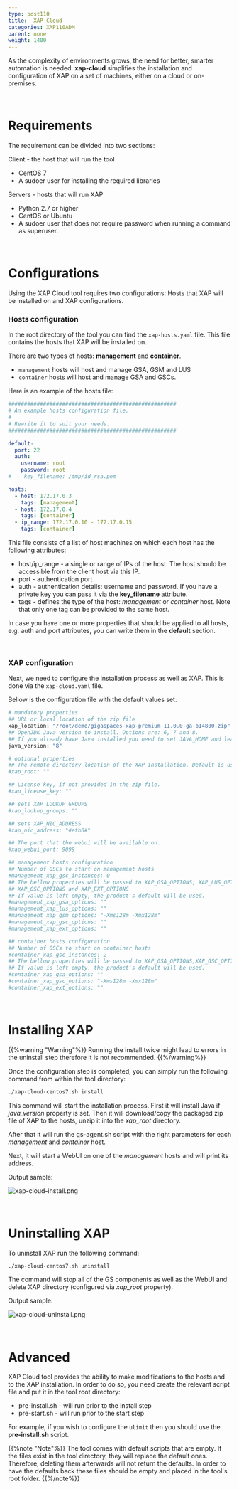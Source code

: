 ```yaml
---
type: post110
title:  XAP Cloud
categories: XAP110ADM
parent: none
weight: 1400
---
```


As the complexity of environments grows, the need for better, smarter automation is needed. **xap-cloud** simplifies the installation and configuration of XAP on a set of machines, either on a cloud or on-premises.

<br>

# Requirements

The requirement can be divided into two sections:

Client - the host that will run the tool

- CentOS 7
- A sudoer user for installing the required libraries

Servers - hosts that will run XAP

- Python 2.7 or higher
- CentOS or Ubuntu
- A sudoer user that does not require password when running a command as superuser.

<br>

# Configurations

Using the XAP Cloud tool requires two configurations: Hosts that XAP will be installed on and XAP configurations.

### Hosts configuration

In the root directory of the tool you can find the `xap-hosts.yaml` file. This file contains the hosts that XAP will be installed on.

There are two types of hosts: **management** and **container**.

* `management` hosts will host and manage GSA, GSM and LUS
* `container` hosts will host and manage GSA and GSCs.

Here is an example of the hosts file:

```yaml
#####################################################
# An example hosts configuration file.
#
# Rewrite it to suit your needs.
#####################################################

default:
  port: 22
  auth:
    username: root
    password: root
#    key_filename: /tmp/id_rsa.pem

hosts:
  - host: 172.17.0.3
    tags: [management]
  - host: 172.17.0.4
    tags: [container]
  - ip_range: 172.17.0.10 - 172.17.0.15
    tags: [container]
```

This file consists of a list of host machines on which each host has the following attributes:

- host/ip_range - a single or range of IPs of the host. The host should be accessible from the client host via this IP.
- port - authentication port
- auth - authentication details: username and password. If you have a private key you can pass it via the **key_filename** attribute.
- tags - defines the type of the host: *management* or *container* host. Note that only one tag can be provided to the same host.

In case you have one or more properties that should be applied to all hosts, e.g. auth and port attributes, you can write them in the **default** section.

<br>

### XAP configuration

Next, we need to configure the installation process as well as XAP. This is done via the `xap-cloud.yaml` file.

Bellow is the configuration file with the default values set.

```bash
# mandatory properties
## URL or local location of the zip file
xap_location: "/root/demo/gigaspaces-xap-premium-11.0.0-ga-b14800.zip"
## OpenJDK Java version to install. Options are: 6, 7 and 8. 
## If you already have Java installed you need to set JAVA_HOME and leave this property empty.
java_version: "8"

# optional properties
## The remote directory location of the XAP installation. Default is user's home directory.
#xap_root: "" 

## License key, if not provided in the zip file.
#xap_license_key: "" 

## sets XAP_LOOKUP_GROUPS
#xap_lookup_groups: "" 

## sets XAP_NIC_ADDRESS
#xap_nic_address: "#eth0#" 

## The port that the webui will be available on.
#xap_webui_port: 9099 

## management hosts configuration
## Number of GSCs to start on management hosts
#management_xap_gsc_instances: 0
## The bellow properties will be passed to XAP_GSA_OPTIONS, XAP_LUS_OPTIONS, XAP_GSM_OPTIONS, 
## XAP_GSC_OPTIONS and XAP_EXT_OPTIONS
## If value is left empty, the product's default will be used.
#management_xap_gsa_options: ""
#management_xap_lus_options: ""
#management_xap_gsm_options: "-Xms128m -Xmx128m"
#management_xap_gsc_options: ""
#management_xap_ext_options: ""

## container hosts configuration
## Number of GSCs to start on container hosts
#container_xap_gsc_instances: 2
## The bellow properties will be passed to XAP_GSA_OPTIONS,XAP_GSC_OPTIONS and XAP_EXT_OPTIONS
## If value is left empty, the product's default will be used.
#container_xap_gsa_options: ""
#container_xap_gsc_options: "-Xms128m -Xmx128m"
#container_xap_ext_options: ""
```

<br>

# Installing XAP

{{%warning "Warning"%}}
Running the install twice might lead to errors in the uninstall step therefore it is not recommended.
{{%/warning%}}

Once the configuration step is completed, you can simply run the following command from within the tool directory:

```bash
./xap-cloud-centos7.sh install
```

This command will start the installation process. First it will install Java if *java_version* property is set. Then it will download/copy the packaged zip file of XAP to the hosts, unzip it into the *xap_root* directory.

After that it will run the gs-agent.sh script with the right parameters for each *management* and *container* host.

Next, it will start a WebUI on one of the *management* hosts and will print its address.

Output sample:

![xap-cloud-install.png](/attachment_files/xap-cloud-install.png)


<br>

# Uninstalling XAP

To uninstall XAP run the following command:

```bash
./xap-cloud-centos7.sh uninstall
```

The command will stop all of the GS components as well as the WebUI and delete XAP directory (configured via *xap_root* property).

Output sample:

![xap-cloud-uninstall.png](/attachment_files/xap-cloud-uninstall.png)

<br>

# Advanced

XAP Cloud tool provides the ability to make modifications to the hosts and to the XAP installation. In order to do so, you need create the relevant script file and put it in the tool root directory:

- pre-install.sh - will run prior to the install step
- pre-start.sh - will run prior to the start step

For example, if you wish to configure the `ulimit` then you should use the **pre-install.sh** script.

{{%note "Note"%}}
The tool comes with default scripts that are empty. If the files exist in the tool directory, they will replace the default ones. Therefore, deleting them afterwards will not return the defaults. In order to have the defaults back these files should be empty and placed in the tool's root folder.
{{%/note%}}
